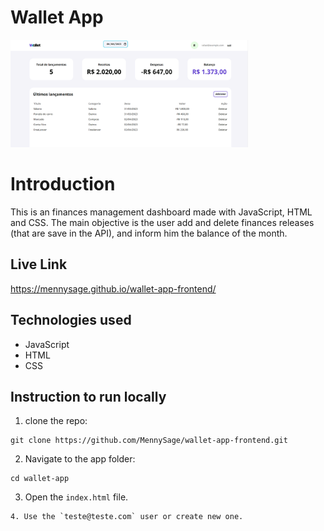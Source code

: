 # Wallet App

<img src="https://github.com/MennySage/wallet-app-frontend/blob/main/src/img/Preview.png" alt="Wallet Preview" height="172" width="380">

# Introduction

This is an finances management dashboard made with JavaScript, HTML and CSS. The main objective is the user add and delete finances releases (that are save in the API), and inform him the balance of the month.

## Live Link

https://mennysage.github.io/wallet-app-frontend/

## Technologies used

- JavaScript
- HTML
- CSS

## Instruction to run locally

1. clone the repo:

```
git clone https://github.com/MennySage/wallet-app-frontend.git
```

2. Navigate to the app folder:

```
cd wallet-app
```

3. Open the `index.html` file.

```
4. Use the `teste@teste.com` user or create new one.
```
